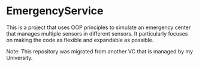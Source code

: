 # EmergencyService

This is a project that uses OOP principles to simulate an emergency center that manages multiple sensors in different sensors. It particularly focuses on making the code as flexible and expandable as possible.




Note: This repository was migrated from another VC that is managed by my University. 

